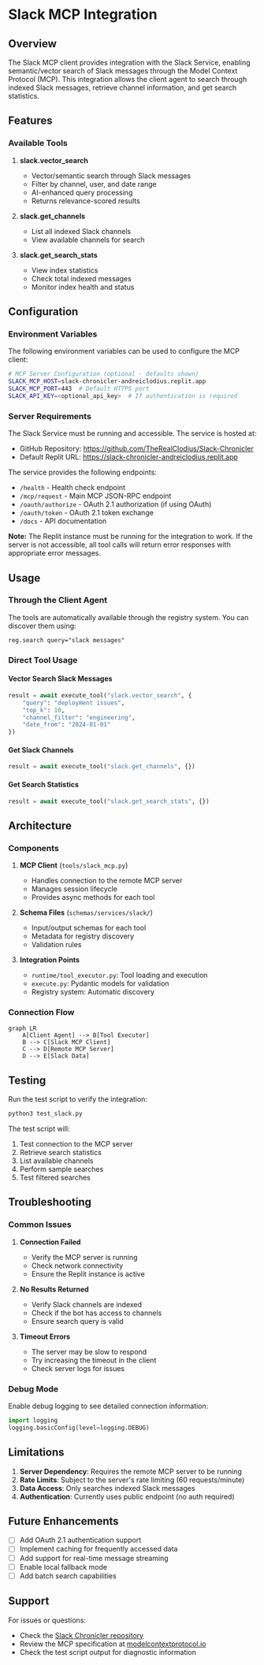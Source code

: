 # Slack MCP Integration

## Overview

The Slack MCP client provides integration with the Slack Service, enabling semantic/vector search of Slack messages through the Model Context Protocol (MCP). This integration allows the client agent to search through indexed Slack messages, retrieve channel information, and get search statistics.

## Features

### Available Tools

1. **slack.vector_search**
   - Vector/semantic search through Slack messages
   - Filter by channel, user, and date range
   - AI-enhanced query processing
   - Returns relevance-scored results

2. **slack.get_channels**
   - List all indexed Slack channels
   - View available channels for search

3. **slack.get_search_stats**
   - View index statistics
   - Check total indexed messages
   - Monitor index health and status

## Configuration

### Environment Variables

The following environment variables can be used to configure the MCP client:

```bash
# MCP Server Configuration (optional - defaults shown)
SLACK_MCP_HOST=slack-chronicler-andreiclodius.replit.app
SLACK_MCP_PORT=443  # Default HTTPS port
SLACK_API_KEY=<optional_api_key>  # If authentication is required
```

### Server Requirements

The Slack Service must be running and accessible. The service is hosted at:
- GitHub Repository: https://github.com/TheRealClodius/Slack-Chronicler
- Default Replit URL: https://slack-chronicler-andreiclodius.replit.app

The service provides the following endpoints:
- `/health` - Health check endpoint
- `/mcp/request` - Main MCP JSON-RPC endpoint
- `/oauth/authorize` - OAuth 2.1 authorization (if using OAuth)
- `/oauth/token` - OAuth 2.1 token exchange
- `/docs` - API documentation

**Note:** The Replit instance must be running for the integration to work. If the server is not accessible, all tool calls will return error responses with appropriate error messages.

## Usage

### Through the Client Agent

The tools are automatically available through the registry system. You can discover them using:

```
reg.search query="slack messages"
```

### Direct Tool Usage

#### Vector Search Slack Messages
```python
result = await execute_tool("slack.vector_search", {
    "query": "deployment issues",
    "top_k": 10,
    "channel_filter": "engineering",
    "date_from": "2024-01-01"
})
```

#### Get Slack Channels
```python
result = await execute_tool("slack.get_channels", {})
```

#### Get Search Statistics
```python
result = await execute_tool("slack.get_search_stats", {})
```

## Architecture

### Components

1. **MCP Client** (`tools/slack_mcp.py`)
   - Handles connection to the remote MCP server
   - Manages session lifecycle
   - Provides async methods for each tool

2. **Schema Files** (`schemas/services/slack/`)
   - Input/output schemas for each tool
   - Metadata for registry discovery
   - Validation rules

3. **Integration Points**
   - `runtime/tool_executor.py`: Tool loading and execution
   - `execute.py`: Pydantic models for validation
   - Registry system: Automatic discovery

### Connection Flow

```mermaid
graph LR
    A[Client Agent] --> B[Tool Executor]
    B --> C[Slack MCP Client]
    C --> D[Remote MCP Server]
    D --> E[Slack Data]
```

## Testing

Run the test script to verify the integration:

```bash
python3 test_slack.py
```

The test script will:
1. Test connection to the MCP server
2. Retrieve search statistics
3. List available channels
4. Perform sample searches
5. Test filtered searches

## Troubleshooting

### Common Issues

1. **Connection Failed**
   - Verify the MCP server is running
   - Check network connectivity
   - Ensure the Replit instance is active

2. **No Results Returned**
   - Verify Slack channels are indexed
   - Check if the bot has access to channels
   - Ensure search query is valid

3. **Timeout Errors**
   - The server may be slow to respond
   - Try increasing the timeout in the client
   - Check server logs for issues

### Debug Mode

Enable debug logging to see detailed connection information:

```python
import logging
logging.basicConfig(level=logging.DEBUG)
```

## Limitations

1. **Server Dependency**: Requires the remote MCP server to be running
2. **Rate Limits**: Subject to the server's rate limiting (60 requests/minute)
3. **Data Access**: Only searches indexed Slack messages
4. **Authentication**: Currently uses public endpoint (no auth required)

## Future Enhancements

- [ ] Add OAuth 2.1 authentication support
- [ ] Implement caching for frequently accessed data
- [ ] Add support for real-time message streaming
- [ ] Enable local fallback mode
- [ ] Add batch search capabilities

## Support

For issues or questions:
- Check the [Slack Chronicler repository](https://github.com/TheRealClodius/Slack-Chronicler)
- Review the MCP specification at [modelcontextprotocol.io](https://modelcontextprotocol.io)
- Check the test script output for diagnostic information